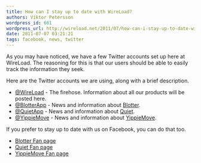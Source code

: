 ```yaml
---
title: How can I stay up to date with WireLoad?
authors: Viktor Petersson
wordpress_id: 661
wordpress_url: http://wireload.net/2011/07/how-can-i-stay-up-to-date-with-wireload/
date: 2011-07-07 03:21:21
tags: facebook, news, twitter
---
```

As you may have noticed, we have a few Twitter accounts set up here at
WireLoad. The reasoning for this is that our users should be able to
easily track the information they seek.

Here are the Twitter accounts we are using, along with a brief
description.

-   [@WireLoad](http://twitter.com/#!/wireload) - The firehose.
    Information about all our products will be posted here.
-   [@BlotterApp](http://twitter.com/#!/blotterapp) - News and
    information about [Blotter](http://wireload.net/products/blotter/).
-   [@QuietApp](http://twitter.com/#!/quietapp) - News and information
    about [Quiet](http://wireload.net/products/quiet/).
-   [@YippieMove](http://twitter.com/#!/yippiemove) - News and
    information about [YippieMove](http://www.yippiemove.com).

If you prefer to stay up to date with us on Facebook, you can do that
too.

-   [Blotter Fan
    page](https://www.facebook.com/pages/Blotter/218863461460219)
-   [Quiet Fan
    page](https://www.facebook.com/pages/Quiet/200263450010941)
-   [YippieMove Fan
    page](https://www.facebook.com/pages/YippieMove/35675068611)

